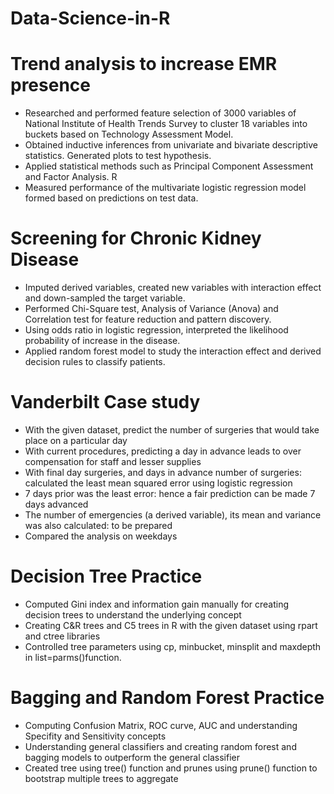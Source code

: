 # Data-Science-in-R

# Trend analysis to increase EMR presence
- Researched and performed feature selection of 3000 variables of National Institute of Health Trends Survey to cluster 18 variables into buckets based on Technology Assessment Model.
- Obtained inductive inferences from univariate and bivariate descriptive statistics. Generated plots to test hypothesis. 
- Applied statistical methods such as Principal Component Assessment and Factor Analysis. R
- Measured performance of the multivariate logistic regression model formed based on predictions on test data.

# Screening for Chronic Kidney Disease
- Imputed derived variables, created new variables with interaction effect and down-sampled the target variable. 
- Performed Chi-Square test, Analysis of Variance (Anova) and Correlation test for feature reduction and pattern discovery.
- Using odds ratio in logistic regression, interpreted the likelihood probability of increase in the disease.
- Applied random forest model to study the interaction effect and derived decision rules to classify patients. 

# Vanderbilt Case study 
- With the given dataset, predict the number of surgeries that would take place on a particular day
- With current procedures, predicting a day in advance leads to over compensation for staff and lesser supplies
- With final day surgeries, and days in advance number of surgeries: calculated the least mean squared error using logistic regression
- 7 days prior was the least error: hence a fair prediction can be made 7 days advanced
- The number of emergencies (a derived variable), its mean and variance was also calculated: to be prepared
- Compared the analysis on weekdays

# Decision Tree Practice
- Computed Gini index and information gain manually for creating decision trees to understand the underlying concept
- Creating C&R trees and C5 trees in R with the given dataset using rpart and ctree libraries
- Controlled tree parameters using cp, minbucket, minsplit and maxdepth in list=parms()function. 

# Bagging and Random Forest Practice
- Computing Confusion Matrix, ROC curve, AUC and understanding Specifity and Sensitivity concepts
- Understanding general classifiers and creating random forest and bagging models to outperform the general classifier
- Created tree using tree() function and prunes using prune() function to bootstrap multiple trees to aggregate
